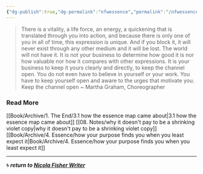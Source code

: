 ```yaml
---
{"dg-publish":true,"dg-permalink":"nfwessence","permalink":"/nfwessence/","dgHomeLink":true,"dgPassFrontmatter":false}
---
```



> There is a vitality, a life force, an energy, a quickening that is translated through you into action, and because there is only one of you in all of time, this expression is unique. And if you block it, it will never exist through any other medium and it will be lost. The world will not have it. It is not your business to determine how good it is nor how valuable nor how it compares with other expressions. It is your business to keep it yours clearly and directly, to keep the channel open. You do not even have to believe in yourself or your work. You have to keep yourself open and aware to the urges that motivate you. Keep the channel open ~ Martha Graham, Choreographer

### Read More

[[Book/Archive/1. The End/3.1 how the essence map came about|3.1 how the essence map came about]]
[[08. Notes/why it doesn't pay to be a shrinking violet copy|why it doesn't pay to be a shrinking violet copy]]
[[Book/Archive/4. Essence/how your purpose finds you when you least expect it|Book/Archive/4. Essence/how your purpose finds you when you least expect it]]

---

🌀 ***return to [Nicola Fisher Writer](https://booksbeansboots.co.uk/nfwstart/)***

